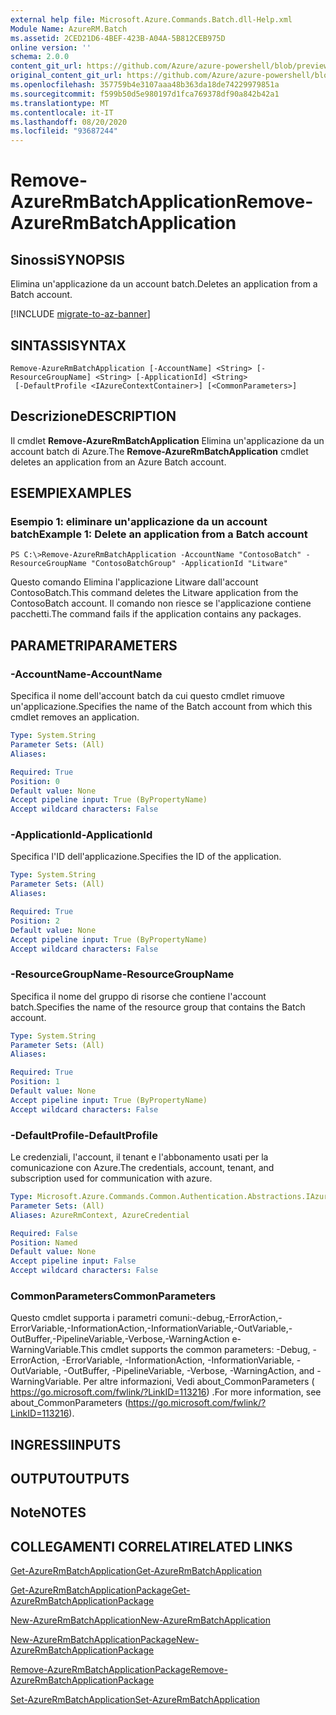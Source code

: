 ```yaml
---
external help file: Microsoft.Azure.Commands.Batch.dll-Help.xml
Module Name: AzureRM.Batch
ms.assetid: 2CED21D6-4BEF-423B-A04A-5B812CEB975D
online version: ''
schema: 2.0.0
content_git_url: https://github.com/Azure/azure-powershell/blob/preview/src/ResourceManager/AzureBatch/Commands.Batch/help/Remove-AzureRmBatchApplication.md
original_content_git_url: https://github.com/Azure/azure-powershell/blob/preview/src/ResourceManager/AzureBatch/Commands.Batch/help/Remove-AzureRmBatchApplication.md
ms.openlocfilehash: 357759b4e3107aaa48b363da18de74229979851a
ms.sourcegitcommit: f599b50d5e980197d1fca769378df90a842b42a1
ms.translationtype: MT
ms.contentlocale: it-IT
ms.lasthandoff: 08/20/2020
ms.locfileid: "93687244"
---
```

# <span data-ttu-id="cee74-101">Remove-AzureRmBatchApplication</span><span class="sxs-lookup"><span data-stu-id="cee74-101">Remove-AzureRmBatchApplication</span></span>

## <span data-ttu-id="cee74-102">Sinossi</span><span class="sxs-lookup"><span data-stu-id="cee74-102">SYNOPSIS</span></span>
<span data-ttu-id="cee74-103">Elimina un'applicazione da un account batch.</span><span class="sxs-lookup"><span data-stu-id="cee74-103">Deletes an application from a Batch account.</span></span>

[!INCLUDE [migrate-to-az-banner](../../includes/migrate-to-az-banner.md)]

## <span data-ttu-id="cee74-104">SINTASSI</span><span class="sxs-lookup"><span data-stu-id="cee74-104">SYNTAX</span></span>

```
Remove-AzureRmBatchApplication [-AccountName] <String> [-ResourceGroupName] <String> [-ApplicationId] <String>
 [-DefaultProfile <IAzureContextContainer>] [<CommonParameters>]
```

## <span data-ttu-id="cee74-105">Descrizione</span><span class="sxs-lookup"><span data-stu-id="cee74-105">DESCRIPTION</span></span>
<span data-ttu-id="cee74-106">Il cmdlet **Remove-AzureRmBatchApplication** Elimina un'applicazione da un account batch di Azure.</span><span class="sxs-lookup"><span data-stu-id="cee74-106">The **Remove-AzureRmBatchApplication** cmdlet deletes an application from an Azure Batch account.</span></span>

## <span data-ttu-id="cee74-107">ESEMPI</span><span class="sxs-lookup"><span data-stu-id="cee74-107">EXAMPLES</span></span>

### <span data-ttu-id="cee74-108">Esempio 1: eliminare un'applicazione da un account batch</span><span class="sxs-lookup"><span data-stu-id="cee74-108">Example 1: Delete an application from a Batch account</span></span>
```
PS C:\>Remove-AzureRmBatchApplication -AccountName "ContosoBatch" -ResourceGroupName "ContosoBatchGroup" -ApplicationId "Litware"
```

<span data-ttu-id="cee74-109">Questo comando Elimina l'applicazione Litware dall'account ContosoBatch.</span><span class="sxs-lookup"><span data-stu-id="cee74-109">This command deletes the Litware application from the ContosoBatch account.</span></span>
<span data-ttu-id="cee74-110">Il comando non riesce se l'applicazione contiene pacchetti.</span><span class="sxs-lookup"><span data-stu-id="cee74-110">The command fails if the application contains any packages.</span></span>

## <span data-ttu-id="cee74-111">PARAMETRI</span><span class="sxs-lookup"><span data-stu-id="cee74-111">PARAMETERS</span></span>

### <span data-ttu-id="cee74-112">-AccountName</span><span class="sxs-lookup"><span data-stu-id="cee74-112">-AccountName</span></span>
<span data-ttu-id="cee74-113">Specifica il nome dell'account batch da cui questo cmdlet rimuove un'applicazione.</span><span class="sxs-lookup"><span data-stu-id="cee74-113">Specifies the name of the Batch account from which this cmdlet removes an application.</span></span>

```yaml
Type: System.String
Parameter Sets: (All)
Aliases: 

Required: True
Position: 0
Default value: None
Accept pipeline input: True (ByPropertyName)
Accept wildcard characters: False
```

### <span data-ttu-id="cee74-114">-ApplicationId</span><span class="sxs-lookup"><span data-stu-id="cee74-114">-ApplicationId</span></span>
<span data-ttu-id="cee74-115">Specifica l'ID dell'applicazione.</span><span class="sxs-lookup"><span data-stu-id="cee74-115">Specifies the ID of the application.</span></span>

```yaml
Type: System.String
Parameter Sets: (All)
Aliases: 

Required: True
Position: 2
Default value: None
Accept pipeline input: True (ByPropertyName)
Accept wildcard characters: False
```

### <span data-ttu-id="cee74-116">-ResourceGroupName</span><span class="sxs-lookup"><span data-stu-id="cee74-116">-ResourceGroupName</span></span>
<span data-ttu-id="cee74-117">Specifica il nome del gruppo di risorse che contiene l'account batch.</span><span class="sxs-lookup"><span data-stu-id="cee74-117">Specifies the name of the resource group that contains the Batch account.</span></span>

```yaml
Type: System.String
Parameter Sets: (All)
Aliases: 

Required: True
Position: 1
Default value: None
Accept pipeline input: True (ByPropertyName)
Accept wildcard characters: False
```

### <span data-ttu-id="cee74-118">-DefaultProfile</span><span class="sxs-lookup"><span data-stu-id="cee74-118">-DefaultProfile</span></span>
<span data-ttu-id="cee74-119">Le credenziali, l'account, il tenant e l'abbonamento usati per la comunicazione con Azure.</span><span class="sxs-lookup"><span data-stu-id="cee74-119">The credentials, account, tenant, and subscription used for communication with azure.</span></span>

```yaml
Type: Microsoft.Azure.Commands.Common.Authentication.Abstractions.IAzureContextContainer
Parameter Sets: (All)
Aliases: AzureRmContext, AzureCredential

Required: False
Position: Named
Default value: None
Accept pipeline input: False
Accept wildcard characters: False
```

### <span data-ttu-id="cee74-120">CommonParameters</span><span class="sxs-lookup"><span data-stu-id="cee74-120">CommonParameters</span></span>
<span data-ttu-id="cee74-121">Questo cmdlet supporta i parametri comuni:-debug,-ErrorAction,-ErrorVariable,-InformationAction,-InformationVariable,-OutVariable,-OutBuffer,-PipelineVariable,-Verbose,-WarningAction e-WarningVariable.</span><span class="sxs-lookup"><span data-stu-id="cee74-121">This cmdlet supports the common parameters: -Debug, -ErrorAction, -ErrorVariable, -InformationAction, -InformationVariable, -OutVariable, -OutBuffer, -PipelineVariable, -Verbose, -WarningAction, and -WarningVariable.</span></span> <span data-ttu-id="cee74-122">Per altre informazioni, Vedi about_CommonParameters ( https://go.microsoft.com/fwlink/?LinkID=113216) .</span><span class="sxs-lookup"><span data-stu-id="cee74-122">For more information, see about_CommonParameters (https://go.microsoft.com/fwlink/?LinkID=113216).</span></span>

## <span data-ttu-id="cee74-123">INGRESSI</span><span class="sxs-lookup"><span data-stu-id="cee74-123">INPUTS</span></span>

## <span data-ttu-id="cee74-124">OUTPUT</span><span class="sxs-lookup"><span data-stu-id="cee74-124">OUTPUTS</span></span>

## <span data-ttu-id="cee74-125">Note</span><span class="sxs-lookup"><span data-stu-id="cee74-125">NOTES</span></span>

## <span data-ttu-id="cee74-126">COLLEGAMENTI CORRELATI</span><span class="sxs-lookup"><span data-stu-id="cee74-126">RELATED LINKS</span></span>

[<span data-ttu-id="cee74-127">Get-AzureRmBatchApplication</span><span class="sxs-lookup"><span data-stu-id="cee74-127">Get-AzureRmBatchApplication</span></span>](./Get-AzureRmBatchApplication.md)

[<span data-ttu-id="cee74-128">Get-AzureRmBatchApplicationPackage</span><span class="sxs-lookup"><span data-stu-id="cee74-128">Get-AzureRmBatchApplicationPackage</span></span>](./Get-AzureRmBatchApplicationPackage.md)

[<span data-ttu-id="cee74-129">New-AzureRmBatchApplication</span><span class="sxs-lookup"><span data-stu-id="cee74-129">New-AzureRmBatchApplication</span></span>](./New-AzureRmBatchApplication.md)

[<span data-ttu-id="cee74-130">New-AzureRmBatchApplicationPackage</span><span class="sxs-lookup"><span data-stu-id="cee74-130">New-AzureRmBatchApplicationPackage</span></span>](./New-AzureRmBatchApplicationPackage.md)

[<span data-ttu-id="cee74-131">Remove-AzureRmBatchApplicationPackage</span><span class="sxs-lookup"><span data-stu-id="cee74-131">Remove-AzureRmBatchApplicationPackage</span></span>](./Remove-AzureRmBatchApplicationPackage.md)

[<span data-ttu-id="cee74-132">Set-AzureRmBatchApplication</span><span class="sxs-lookup"><span data-stu-id="cee74-132">Set-AzureRmBatchApplication</span></span>](./Set-AzureRmBatchApplication.md)


